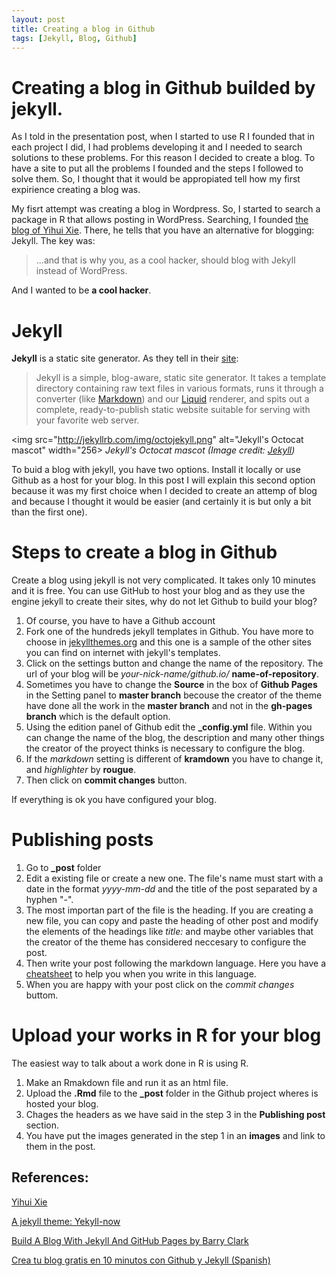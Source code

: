```yaml
---
layout: post
title: Creating a blog in Github
tags: [Jekyll, Blog, Github]
---
```


# Creating a blog in Github builded by jekyll.

As I told in the presentation post, when I started to use R I founded that in each project I did, I had problems developing it and I needed to search solutions to these problems. For this reason I decided to create a blog. To have a site to put all the problems I founded and the steps I followed to solve them. So, I thought that it would be appropiated tell how my first expirience creating a blog was.

My fisrt attempt was creating a blog in Wordpress. So, I started to search a package in R that allows posting in WordPress. Searching, I founded [the blog of Yihui Xie](http://yihui.name/knitr/demo/wordpress/). There, he tells that you have an alternative for blogging: Jekyll. The key was:

> ...and that is why you, as a cool hacker, should blog with Jekyll instead of WordPress.

And I wanted to be **a cool hacker**.

# Jekyll

**Jekyll** is a static site generator. As they tell in their [site](http://jekyllrb.com/):

> Jekyll is a simple, blog-aware, static site generator. It takes a template directory containing raw text files in various formats, runs it through a converter (like [Markdown](https://daringfireball.net/projects/markdown/)) and our [Liquid](https://github.com/Shopify/liquid/wiki) renderer, and spits out a complete, ready-to-publish static website suitable for serving with your favorite web server.

<img src="http://jekyllrb.com/img/octojekyll.png" alt="Jekyll's Octocat mascot" width="256> *Jekyll's Octocat mascot (Image credit: [Jekyll](http://jekyllrb.com/))*


To buid a blog with jekyll, you have two options. Install it locally or use Github as a host for your blog. In this post I will explain this second option because it was my first choice when I decided to create an attemp of blog and because I thought it would be easier (and certainly it is but only a bit than the first one).

# Steps to create a blog in Github

Create a blog using jekyll is not very complicated. It takes only 10 minutes and it is free. You can use GitHub to host your blog and as they use the engine jekyll to create their sites, why do not let Github to build your blog? 

1. Of course, you have to have a Github account
2. Fork one of the hundreds jekyll templates in Github. You have more to choose in [jekyllthemes.org](http://jekyllthemes.org/) and this one is a sample of the other sites you can find on internet with jekyll's templates.
3. Click on the settings button and change the name of the repository. The url of your blog will be *your-nick-name/github.io/* **name-of-repository**.
4. Sometimes you have to change the **Source** in the box of **Github Pages** in the Setting panel to **master branch** becouse the creator of the theme have done all the work in the **master branch** and not in the **gh-pages branch** which is the default option.
5. Using the edition panel of Github edit the **_config.yml** file. Within you can change the name of the blog, the description and many other things the creator of the proyect thinks is necessary to configure the blog.
6. If the *markdown* setting is different of **kramdown** you have to change it, and *highlighter* by **rougue**.
7. Then click on **commit changes** button.

If everything is ok you have configured your blog.

# Publishing posts

1. Go to **_post** folder
2. Edit a existing file or create a new one. The file's name must start with a date in the format *yyyy-mm-dd* and the title of the post separated by a hyphen "-".
3. The most importan part of the file is the heading. If you are creating a new file, you can copy and paste the heading of other post and modify the elements of the headings like *title:* and maybe other variables that the creator of the theme has considered neccesary to configure the post.
4. Then write your post following the markdown language. Here you have a [cheatsheet](https://github.com/adam-p/markdown-here/wiki/Markdown-Cheatsheet) to help you when you write in this language.
5. When you are happy with your post click on the *commit changes* buttom.

# Upload your works in R for your blog

The easiest way to talk about a work done in R is using R.
1. Make an Rmakdown file and run it as an html file.
2. Upload the **.Rmd** file to the **_post** folder in the Github project wheres is hosted your blog.
3. Chages the headers as we have said in the step 3 in the **Publishing post** section.
3. You have put the images generated in the step 1 in an **images** and link to them in the post.


## References:
[Yihui Xie](http://yihui.name/knitr/demo/wordpress/)

[A jekyll theme: Yekyll-now](https://github.com/barryclark/jekyll-now)

[ Build A Blog With Jekyll And GitHub Pages by Barry Clark](https://www.smashingmagazine.com/2014/08/build-blog-jekyll-github-pages/)

[Crea tu blog gratis en 10 minutos con Github y Jekyll (Spanish)](https://www.youtube.com/watch?v=lsvRyE5tPQQ)
